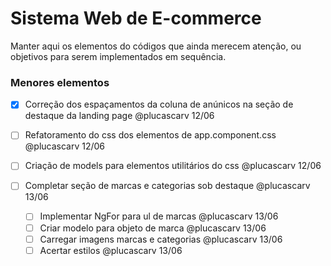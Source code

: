 # Sistema Web de E-commerce

Manter aqui os elementos do códigos que ainda merecem atenção, ou objetivos para serem implementados em sequência.

### Menores elementos

- [X] Correção dos espaçamentos da coluna de anúnicos na seção de destaque da landing page @plucascarv 12/06
- [ ] Refatoramento do css dos elementos de app.component.css @plucascarv 12/06
- [ ] Criação de models para elementos utilitários do css @plucascarv 12/06

- [ ] Completar seção de marcas e categorias sob destaque @plucascarv 13/06
  - [ ] Implementar NgFor para ul de marcas @plucascarv 13/06
  - [ ] Criar modelo para objeto de marca @plucascarv 13/06
  - [ ] Carregar imagens marcas e categorias @plucascarv 13/06
  - [ ] Acertar estilos @plucascarv 13/06
